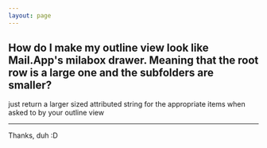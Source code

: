 ```yaml
---
layout: page
---
```


How do I make my outline view look like Mail.App's milabox drawer.
Meaning that the root row is a large one and the subfolders are smaller?
----

just return a larger sized attributed string for the appropriate items when asked to by your outline view

----

Thanks, duh :D
